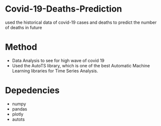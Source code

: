 # Covid-19-Deaths-Prediction
used the historical data of covid-19 cases and deaths to predict the number of deaths in future

# Method
- Data Analysis to see for high wave of covid 19
- Used the AutoTS library, which is one of the best Automatic Machine Learning libraries for Time Series Analysis. 

# Depedencies
- numpy
- pandas
- plotly
- autots
